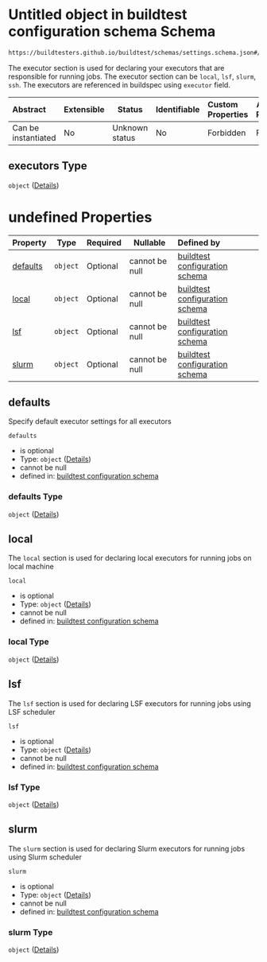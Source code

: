 # Untitled object in buildtest configuration schema Schema

```txt
https://buildtesters.github.io/buildtest/schemas/settings.schema.json#/properties/executors
```

The executor section is used for declaring your executors that are responsible for running jobs. The executor section can be `local`, `lsf`, `slurm`, `ssh`. The executors are referenced in buildspec using `executor` field.


| Abstract            | Extensible | Status         | Identifiable | Custom Properties | Additional Properties | Access Restrictions | Defined In                                                                   |
| :------------------ | ---------- | -------------- | ------------ | :---------------- | --------------------- | ------------------- | ---------------------------------------------------------------------------- |
| Can be instantiated | No         | Unknown status | No           | Forbidden         | Forbidden             | none                | [settings.schema.json\*](../out/settings.schema.json "open original schema") |

## executors Type

`object` ([Details](settings-properties-executors.md))

# undefined Properties

| Property              | Type     | Required | Nullable       | Defined by                                                                                                                                                                                                    |
| :-------------------- | -------- | -------- | -------------- | :------------------------------------------------------------------------------------------------------------------------------------------------------------------------------------------------------------ |
| [defaults](#defaults) | `object` | Optional | cannot be null | [buildtest configuration schema](settings-properties-executors-properties-defaults.md "https&#x3A;//buildtesters.github.io/buildtest/schemas/settings.schema.json#/properties/executors/properties/defaults") |
| [local](#local)       | `object` | Optional | cannot be null | [buildtest configuration schema](settings-properties-executors-properties-local.md "https&#x3A;//buildtesters.github.io/buildtest/schemas/settings.schema.json#/properties/executors/properties/local")       |
| [lsf](#lsf)           | `object` | Optional | cannot be null | [buildtest configuration schema](settings-properties-executors-properties-lsf.md "https&#x3A;//buildtesters.github.io/buildtest/schemas/settings.schema.json#/properties/executors/properties/lsf")           |
| [slurm](#slurm)       | `object` | Optional | cannot be null | [buildtest configuration schema](settings-properties-executors-properties-slurm.md "https&#x3A;//buildtesters.github.io/buildtest/schemas/settings.schema.json#/properties/executors/properties/slurm")       |

## defaults

Specify default executor settings for all executors


`defaults`

-   is optional
-   Type: `object` ([Details](settings-properties-executors-properties-defaults.md))
-   cannot be null
-   defined in: [buildtest configuration schema](settings-properties-executors-properties-defaults.md "https&#x3A;//buildtesters.github.io/buildtest/schemas/settings.schema.json#/properties/executors/properties/defaults")

### defaults Type

`object` ([Details](settings-properties-executors-properties-defaults.md))

## local

The `local` section is used for declaring local executors for running jobs on local machine


`local`

-   is optional
-   Type: `object` ([Details](settings-properties-executors-properties-local.md))
-   cannot be null
-   defined in: [buildtest configuration schema](settings-properties-executors-properties-local.md "https&#x3A;//buildtesters.github.io/buildtest/schemas/settings.schema.json#/properties/executors/properties/local")

### local Type

`object` ([Details](settings-properties-executors-properties-local.md))

## lsf

The `lsf` section is used for declaring LSF executors for running jobs using LSF scheduler


`lsf`

-   is optional
-   Type: `object` ([Details](settings-properties-executors-properties-lsf.md))
-   cannot be null
-   defined in: [buildtest configuration schema](settings-properties-executors-properties-lsf.md "https&#x3A;//buildtesters.github.io/buildtest/schemas/settings.schema.json#/properties/executors/properties/lsf")

### lsf Type

`object` ([Details](settings-properties-executors-properties-lsf.md))

## slurm

The `slurm` section is used for declaring Slurm executors for running jobs using Slurm scheduler


`slurm`

-   is optional
-   Type: `object` ([Details](settings-properties-executors-properties-slurm.md))
-   cannot be null
-   defined in: [buildtest configuration schema](settings-properties-executors-properties-slurm.md "https&#x3A;//buildtesters.github.io/buildtest/schemas/settings.schema.json#/properties/executors/properties/slurm")

### slurm Type

`object` ([Details](settings-properties-executors-properties-slurm.md))
